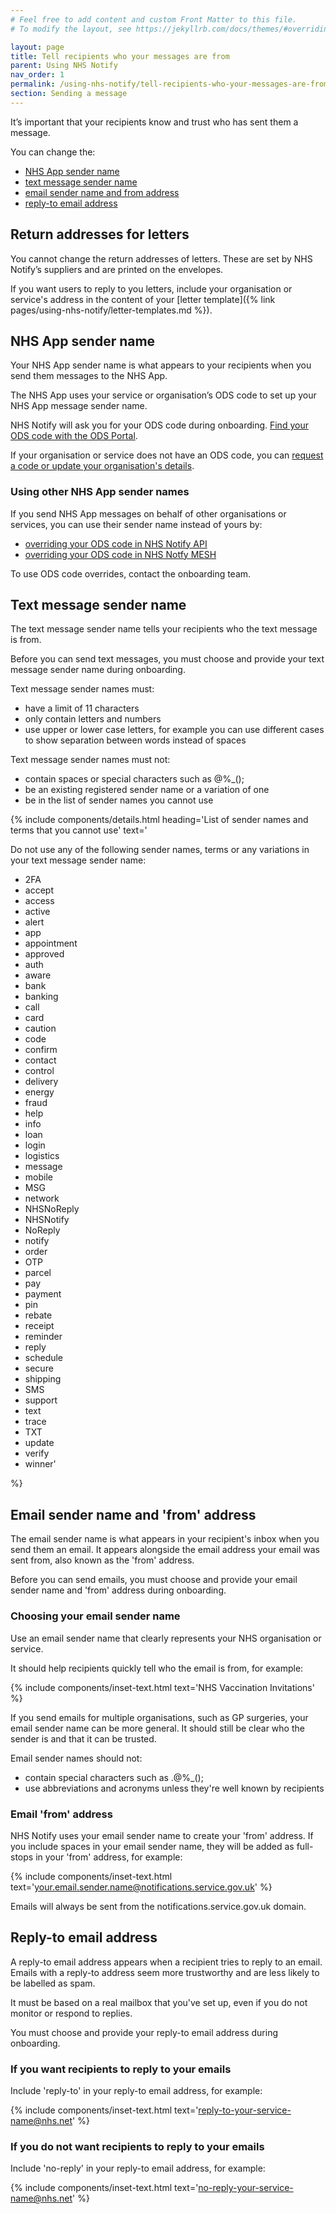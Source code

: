 ```yaml
---
# Feel free to add content and custom Front Matter to this file.
# To modify the layout, see https://jekyllrb.com/docs/themes/#overriding-theme-defaults

layout: page
title: Tell recipients who your messages are from
parent: Using NHS Notify
nav_order: 1
permalink: /using-nhs-notify/tell-recipients-who-your-messages-are-from
section: Sending a message
---
```


It’s important that your recipients know and trust who has sent them a message.

You can change the:

- [NHS App sender name](#nhs-app-sender-name)<!-- markdownlint-disable-line -->
- [text message sender name](#text-message-sender-name)
- [email sender name and from address](#)
- [reply-to email address](#reply-to-email-address)

## Return addresses for letters

You cannot change the return addresses of letters. These are set by NHS Notify’s suppliers and are printed on the envelopes.

If you want users to reply to you letters, include your organisation or service's address in the content of your [letter template]({% link pages/using-nhs-notify/letter-templates.md %}).

## NHS App sender name

Your NHS App sender name is what appears to your recipients when you send them messages to the NHS App.

The NHS App uses your service or organisation’s ODS code to set up your NHS App message sender name.

NHS Notify will ask you for your ODS code during onboarding. [Find your ODS code with the ODS Portal](https://odsportal.digital.nhs.uk/).

If your organisation or service does not have an ODS code, you can [request a code or update your organisation's details](https://digital.nhs.uk/services/organisation-data-service/request-a-new-code-or-update-organisation-details).

### Using other NHS App sender names

If you send NHS App messages on behalf of other organisations or services, you can use their sender name instead of yours by:

- [overriding your ODS code in NHS Notify API](https://digital.nhs.uk/developer/api-catalogue/nhs-notify#post-/v1/messages)
- [overriding your ODS code in NHS Notfy MESH](https://digital.nhs.uk/developer/api-catalogue/nhs-notify-mesh/sending-a-message#how-to-create-your-request)

To use ODS code overrides, contact the onboarding team.

## Text message sender name

The text message sender name tells your recipients who the text message is from.

Before you can send text messages, you must choose and provide your text message sender name during onboarding.

Text message sender names must:

- have a limit of 11 characters
- only contain letters and numbers
- use upper or lower case letters, for example you can use different cases to show separation between words instead of spaces

Text message sender names must not:

- contain spaces or special characters such as @%\_();
- be an existing registered sender name or a variation of one
- be in the list of sender names you cannot use

{% include components/details.html
heading='List of sender names and terms that you cannot use'
text='

Do not use any of the following sender names, terms or any variations in your text message sender name:

- 2FA
- accept
- access
- active
- alert
- app
- appointment
- approved
- auth
- aware
- bank
- banking
- call
- card
- caution
- code
- confirm
- contact
- control
- delivery
- energy
- fraud
- help
- info
- loan
- login
- logistics
- message
- mobile
- MSG
- network
- NHSNoReply
- NHSNotify
- NoReply
- notify
- order
- OTP
- parcel
- pay
- payment
- pin
- rebate
- receipt
- reminder
- reply
- schedule
- secure
- shipping
- SMS
- support
- text
- trace
- TXT
- update
- verify
- winner'

%}

## Email sender name and 'from' address

The email sender name is what appears in your recipient's inbox when you send them an email. It appears alongside the email address your email was sent from, also known as the 'from' address.

Before you can send emails, you must choose and provide your email sender name and 'from' address during onboarding.

### Choosing your email sender name

Use an email sender name that clearly represents your NHS organisation or service.

It should help recipients quickly tell who the email is from, for example:

{% include components/inset-text.html
    text='NHS Vaccination Invitations'
%}

If you send emails for multiple organisations, such as GP surgeries, your email sender name can be more general. It should still be clear who the sender is and that it can be trusted.

Email sender names should not:

- contain special characters such as .@%\_();
- use abbreviations and acronyms unless they're well known by recipients

### Email 'from' address

NHS Notify uses your email sender name to create your 'from' address. If you include spaces in your email sender name, they will be added as full-stops in your 'from' address, for example:

{% include components/inset-text.html
    text='your.email.sender.name@notifications.service.gov.uk'
%}

Emails will always be sent from the notifications.service.gov.uk domain.

## Reply-to email address

A reply-to email address appears when a recipient tries to reply to an email. Emails with a reply-to address seem more trustworthy and are less likely to be labelled as spam.

It must be based on a real mailbox that you've set up, even if you do not monitor or respond to replies.

You must choose and provide your reply-to email address during onboarding.

### If you want recipients to reply to your emails

Include 'reply-to' in your reply-to email address, for example:

{% include components/inset-text.html
    text='reply-to-your-service-name@nhs.net'
%}

### If you do not want recipients to reply to your emails

Include 'no-reply' in your reply-to email address, for example:

{% include components/inset-text.html
    text='no-reply-your-service-name@nhs.net'
%}
